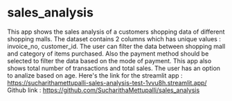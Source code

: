 # sales_analysis
This app shows the sales analysis of a customers shopping data of different shopping malls.
The dataset contains 2 columns which has unique values : invoice_no, customer_id.
The user can filter the data between shopping mall and category of items purchased. Also the payment method should be selected to filter the data based on the mode of payment. This app also shows total number of transactions and total sales. The user has an option to analize based on age.
Here's the link for the streamlit app : https://sucharithamettupalli-sales-analysis-test-1vvu8h.streamlit.app/
Github link : https://github.com/SucharithaMettupalli/sales_analysis
